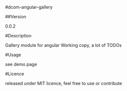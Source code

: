 #dcom-angular-gallery

##Version

0.0.2

#Description

Gallery module for angular
Working copy, a lot of TODOs

#Usage

see demo page

#Licence

released under MIT licence, feel free to use or contribute